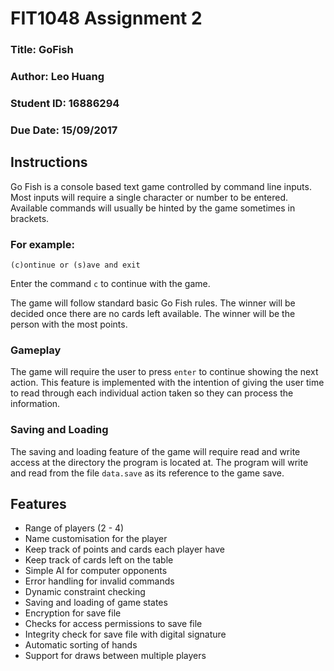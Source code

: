 # FIT1048 Assignment 2
### Title: GoFish
### Author: Leo Huang
### Student ID: 16886294
### Due Date: 15/09/2017

## Instructions
Go Fish is a console based text game controlled by command line inputs.
Most inputs will require a single character or number to be entered.
Available commands will usually be hinted by the game sometimes in brackets.

### For example:
`(c)ontinue or (s)ave and exit`

Enter the command `c` to continue with the game.

The game will follow standard basic Go Fish rules.
The winner will be decided once there are no cards left available.
The winner will be the person with the most points.

### Gameplay
The game will require the user to press `enter` to continue showing the next action. This feature is implemented with the intention of giving the user time to read through each individual action taken so they can process the information.

### Saving and Loading
The saving and loading feature of the game will require read and write access at the directory the program is located at. The program will write and read from the file `data.save` as its reference to the game save.

## Features
* Range of players (2 - 4)
* Name customisation for the player
* Keep track of points and cards each player have
* Keep track of cards left on the table
* Simple AI for computer opponents
* Error handling for invalid commands
* Dynamic constraint checking
* Saving and loading of game states
* Encryption for save file
* Checks for access permissions to save file
* Integrity check for save file with digital signature
* Automatic sorting of hands
* Support for draws between multiple players